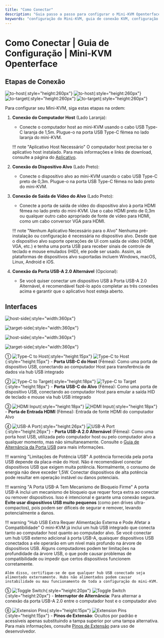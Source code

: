 ```yaml
---
title: "Como Conectar"
description: "Guia passo a passo para configurar o Mini-KVM Openterface. Aprenda como conectar seu computador host e dispositivo alvo com instruções detalhadas para conexões USB-C, HDMI e periféricos. Inclui descrições de interface e dicas importantes de configuração."
keywords: "configuração do Mini-KVM, guia de conexão KVM, configuração KVM USB-C, conexão KVM HDMI, guia de instalação KVM, configuração de periféricos de computador, conexão de dispositivos USB, guia de interface KVM, configuração de computador sem cabeça, configuração KVM"
---
```


# **Como Conectar** | Guia de Configuração | Mini-KVM Openterface

## Etapas de Conexão

![to-host](/images/product/to-host.svg#only-light){:style="height:260px"} ![to-host](/images/product/to-host_1.svg#only-dark){:style="height:260px"}
![to-target](/images/product/to-target.svg#only-light){:style="height:260px"} ![to-target](/images/product/to-target_1.svg#only-dark){:style="height:260px"}

Para configurar seu Mini-KVM, siga estas etapas na ordem:

1. **Conexão do Computador Host** (Lado Laranja):
    - Conecte o computador host ao mini-KVM usando o cabo USB Type-C laranja de 1,5m. Plugue-o na porta USB Type-C fêmea no lado laranja do mini-KVM.

    !!! note "Aplicativo Host Necessário"
        O computador host precisa ter o aplicativo host instalado. Para mais informações e links de download, consulte a página do [Aplicativo](/app).

2. **Conexão do Dispositivo Alvo** (Lado Preto):
    - Conecte o dispositivo alvo ao mini-KVM usando o cabo USB Type-C preto de 0,3m. Plugue-o na porta USB Type-C fêmea no lado preto do mini-KVM.

3. **Conexão de Saída de Vídeo do Alvo** (Lado Preto):
    - Conecte a porta de saída de vídeo do dispositivo alvo à porta HDMI fêmea no lado preto do mini-KVM. Use o cabo HDMI preto de 0,3m ou qualquer outro cabo apropriado de fonte de vídeo para HDMI, como um cabo conversor VGA para HDMI.

    !!! note "Nenhum Aplicativo Necessário para o Alvo"
        Nenhuma pré-instalação ou configuração é necessária no dispositivo alvo. Desde que o dispositivo alvo suporte operações de UI com saída de vídeo (HDMI, VGA, etc.) e tenha uma porta USB para receber sinais de controle de teclado e mouse emulados (HID), ele pode ser usado. Assim, as plataformas de dispositivos alvo suportadas incluem Windows, macOS, Linux, Android e iOS.

4. **Conexão da Porta USB-A 2.0 Alternável** (Opcional):
    - Se você quiser conectar um dispositivo USB à Porta USB-A 2.0 Alternável, é recomendável fazê-lo após completar as três conexões acima e garantir que o aplicativo host esteja aberto.


## Interfaces

![host-side](/images/product/host-htc.svg#only-light){:style="width:360px"}

![target-side](/images/product/target-htc.svg#only-light){:style="width:360px"}

![host-side](/images/product/host-htc_1.svg#only-dark){:style="width:360px"}

![target-side](/images/product/target-htc_1.svg#only-dark){:style="width:360px"}

① ![Type-C to Host](/images/shell-icons/host.svg#only-light){:style="height:15px"} ![Type-C to Host](/images/shell-icons/host_1.svg#only-dark){:style="height:15px"} - **Porta USB-C do Host** (Fêmea): Como uma porta de dispositivo USB, conectando ao computador Host para transferência de dados via hub USB integrado

② ![Type-C to Target](/images/shell-icons/target.svg#only-light){:style="height:18px"} ![Type-C to Target](/images/shell-icons/target_1.svg#only-dark){:style="height:18px"} - **Porta USB-C do Alvo** (Fêmea): Como uma porta de dispositivo USB, conectando ao computador Host para emular a saída HID de teclado e mouse via hub USB integrado

③ ![HDMI Input](/images/shell-icons/input.svg#only-light){:style="height:18px"} ![HDMI Input](/images/shell-icons/input_1.svg#only-dark){:style="height:18px"} - **Porta de Entrada HDMI** (Fêmea): Entrada de fonte HDMI do computador Alvo

④ ![USB-A Port](/images/shell-icons/switchable-usb.svg#only-light){:style="height:26px"} ![USB-A Port](/images/shell-icons/switchable-usb_1.svg#only-dark){:style="height:26px"} - **Porta USB-A 2.0 Alternável** (Fêmea): Como uma porta host USB, utilizada pelo computador host ou pelo computador alvo a qualquer momento, mas não simultaneamente. Consulte o [Guia de Alternância da Porta USB](../usb-switch) para mais informações.

!!! warning "Limitações de Potência USB"
    A potência fornecida pela porta USB depende da placa-mãe do Host. Não é recomendável conectar dispositivos USB que exigem muita potência. Normalmente, o consumo de energia não deve exceder 1,5W. Conectar dispositivos de alta potência pode resultar em operação instável ou danos potenciais.

!!! warning "A Porta USB-A Tem Mecanismo de Bloqueio Firme"
    A porta USB-A inclui um mecanismo de bloqueio que requer força extra ao conectar ou remover dispositivos. Isso é intencional e garante uma conexão segura. **Evite usar dispositivos USB muito pequenos** (como pen drives ultra-compactos), pois podem ser difíceis de segurar e remover, levando potencialmente a danos.

!!! warning "Hub USB Extra Requer Alimentação Externa e Pode Afetar a Compatibilidade"
    O mini-KVM já inclui um hub USB integrado que conecta tanto ao computador host quanto ao computador alvo. Se você conectar um hub USB externo adicional à porta USB-A, quaisquer dispositivos USB conectados a ele operarão em um nível mais profundo na árvore de dispositivos USB. Alguns computadores podem ter limitações na profundidade da árvore USB, o que pode causar problemas de compatibilidade ou impedir que certos dispositivos funcionem corretamente.

    Além disso, certifique-se de que qualquer hub USB conectado seja alimentado externamente. Hubs não alimentados podem causar instabilidade ou mau funcionamento de toda a configuração do mini-KVM.

⑤ ![Toggle Switch](/images/shell-icons/toggle-h-t.svg#only-light){:style="height:20px"} ![Toggle Switch](/images/shell-icons/toggle-h-t_1.svg#only-dark){:style="height:20px"} - **Interruptor de Alternância**: Para alternar a conexão da porta USB-A 2.0 entre o computador host e o computador alvo

⑥ ![Extension Pins](/images/shell-icons/pins.svg#only-light){:style="height:15px"} ![Extension Pins](/images/shell-icons/pins_1.svg#only-dark){:style="height:15px"} - **Pinos de Extensão**: Ocultos por padrão e acessíveis apenas substituindo a tampa superior por uma tampa alternativa. Para mais informações, consulte [Pinos de Extensão](../extension-pins) para uso de desenvolvedor.
